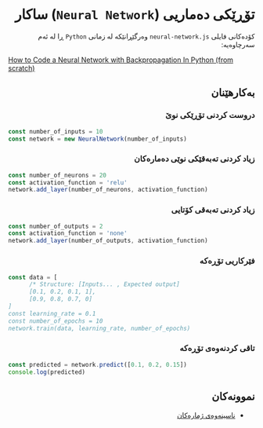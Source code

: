 <div dir=rtl align=right>

# تۆڕێکی دەماریی (`Neural Network`) ساکار

کۆدەکانی فایلی `neural-network.js` وەرگێڕانێکە لە زمانی `Python` ڕا لە
ئەم سەرچاوەیە:

<div dir=ltr align=left>

[How to Code a Neural Network with Backpropagation In Python (from scratch)](https://machinelearningmastery.com/implement-backpropagation-algorithm-scratch-python/)

</div>

## بەکارهێنان

### دروست کردنی تۆڕێکی نوێ

<div dir=ltr align=left>

```js
const number_of_inputs = 10
const network = new NeuralNetwork(number_of_inputs)
```

</div>

### زیاد کردنی تەبەقێکی نوێی دەمارەکان

<div dir=ltr align=left>

```js
const number_of_neurons = 20
const activation_function = 'relu'
network.add_layer(number_of_neurons, activation_function)
```

</div>

### زیاد کردنی تەبەقی کۆتایی

<div dir=ltr align=left>

```js
const number_of_outputs = 2
const activation_function = 'none'
network.add_layer(number_of_outputs, activation_function)
```

</div>

### فێرکاریی تۆڕەکە

<div dir=ltr align=left>

```js
const data = [
      /* Structure: [Inputs... , Expected output]
      [0.1, 0.2, 0.1, 1],
      [0.9, 0.8, 0.7, 0]
]
const learning_rate = 0.1
const number_of_epochs = 10
network.train(data, learning_rate, number_of_epochs)
```

</div>

### تاقی کردنەوەی تۆڕەکە

<div dir=ltr align=left>

```js
const predicted = network.predict([0.1, 0.2, 0.15])
console.log(predicted)
```

</div>

## نموونەکان

- [ناسینەوەی ژمارەکان](https://allekok.github.io/neural-network/examples/numbers.html)

</div>
